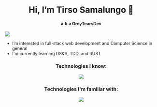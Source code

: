 <h1 align="center"> Hi, I’m Tirso Samalungo 👋</h1>
<h4 align="center"> a.k.a GreyTearsDev</h4>

![](https://komarev.com/ghpvc/?username=GreyTearsDev)
- I’m interested in full-stack web development and Computer Science in general
- I'm currently learning DS&A, TDD, and RUST

<h3 align="center">Technologies I know:</h3>
<p align="center">
  <a href="https://skillicons.dev">
    <img src="https://skillicons.dev/icons?i=css,html,javascript,webpack,git,visualstudio,github" />
  </a>
</p>

<h3 align="center">Technologies I'm familiar with:</h3>
<p align="center">
  <a href="https://skillicons.dev">
    <img src="https://skillicons.dev/icons?i=java,eclipse,jest" />
  </a>
</p>


